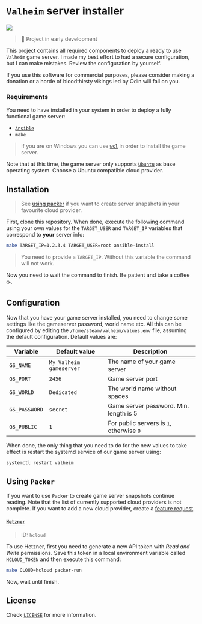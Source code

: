 # `Valheim` server installer

![](https://img.shields.io/badge/Steam-Valheim-purple?style=for-the-badge&logo=steam)

> :construction: Project in early development

This project contains all required components to deploy a ready to use `Valheim` game server. I made my best effort to had a secure configuration, but I can make mistakes. Review the configuration by yourself.

If you use this software for commercial purposes, please consider making a donation or a horde of bloodthirsty vikings led by Odin will fall on you.

### Requirements

You need to have installed in your system in order to deploy a fully functional game server:

* [`Ansible`](https://www.ansible.com/)
* `make`

>If you are on Windows you can use [`wsl`](https://docs.microsoft.com/windows/wsl/install-win10) in order to install the game server. 

Note that at this time, the game server only supports [`Ubuntu`](https://ubuntu.com/) as base operating system. Choose a Ubuntu compatible cloud provider.

## Installation

>See [using packer](#using-packer) if you want to create server snapshots in your favourite cloud provider.

First, clone this repository. When done, execute the following command using your own values for the `TARGET_USER` and `TARGET_IP` variables that correspond to **your** server info:

```bash
make TARGET_IP=1.2.3.4 TARGET_USER=root ansible-install
```

>You need to provide a `TARGET_IP`. Without this variable the command will not work.

Now you need to wait the command to finish. Be patient and take a coffee :coffee:.

## Configuration

Now that you have your game server installed, you need to change some settings like the gameserver password, world name etc. All this can be configured by editing the `/home/steam/valheim/values.env` file, assuming the default configuration. Default values are:

| Variable      	| Default value       	| Description                              	|
|---------------	|---------------------	|------------------------------------------	|
| `GS_NAME`     	| `My Valheim gameserver` 	| The name of your game server             	|
| `GS_PORT`     	| `2456`              	| Game server port                         	|
| `GS_WORLD`    	| `Dedicated`         	| The world name without spaces             |
| `GS_PASSWORD` 	| `secret`            	| Game server password. Min. length is 5   	|
| `GS_PUBLIC`   	| `1`                 	| For public servers is `1`, otherwise `0` 	|

When done, the only thing that you need to do for the new values to take effect is restart the systemd service of our game server using:

```bash
systemctl restart valheim
```

## Using `Packer`

If you want to use `Packer` to create game server snapshots continue reading. Note that the list of currently supported cloud providers is not complete. If you want to add a new cloud provider, create a [feature request](https://github.com/fooock/valheim-server/issues).

#### [`Hetzner`](https://www.hetzner.com/cloud)

>ID: `hcloud`

To use Hetzner, first you need to generate a new API token with *Read and Write* permissions. Save this token in a local environment variable called `HCLOUD_TOKEN` and then execute this command:

```bash
make CLOUD=hcloud packer-run
```

Now, wait until finish.

## License

Check [`LICENSE`](LICENSE) for more information.
